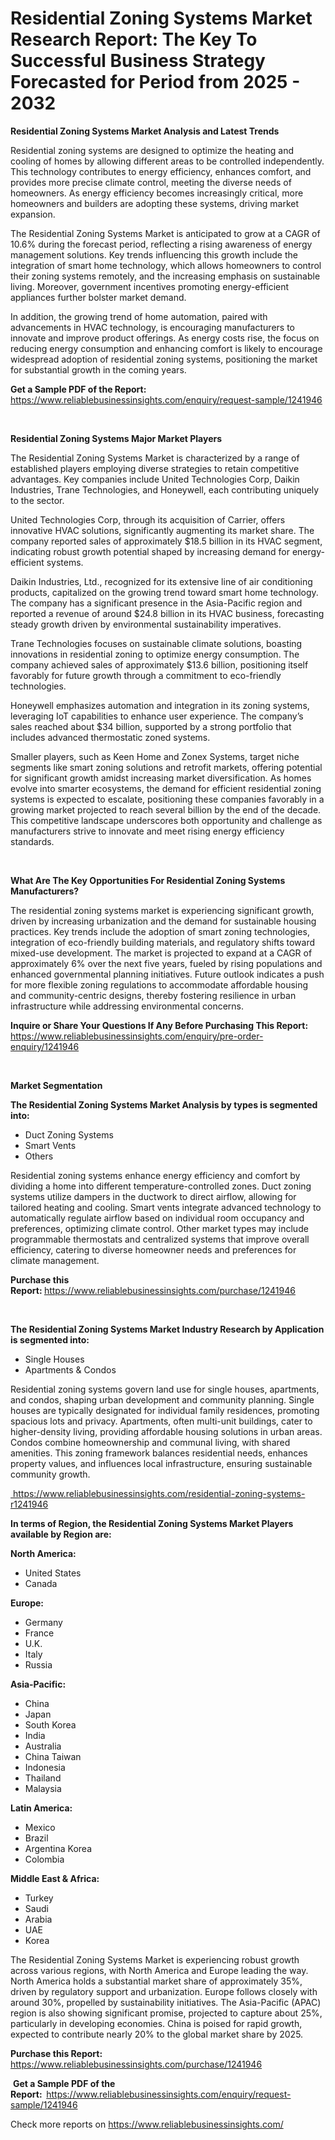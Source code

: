 <p><h1>Residential Zoning Systems Market Research Report: The Key To Successful Business Strategy Forecasted for Period from 2025 - 2032</h1></p><p><strong>Residential Zoning Systems Market Analysis and Latest Trends</strong></p>
<p><p>Residential zoning systems are designed to optimize the heating and cooling of homes by allowing different areas to be controlled independently. This technology contributes to energy efficiency, enhances comfort, and provides more precise climate control, meeting the diverse needs of homeowners. As energy efficiency becomes increasingly critical, more homeowners and builders are adopting these systems, driving market expansion. </p><p>The Residential Zoning Systems Market is anticipated to grow at a CAGR of 10.6% during the forecast period, reflecting a rising awareness of energy management solutions. Key trends influencing this growth include the integration of smart home technology, which allows homeowners to control their zoning systems remotely, and the increasing emphasis on sustainable living. Moreover, government incentives promoting energy-efficient appliances further bolster market demand. </p><p>In addition, the growing trend of home automation, paired with advancements in HVAC technology, is encouraging manufacturers to innovate and improve product offerings. As energy costs rise, the focus on reducing energy consumption and enhancing comfort is likely to encourage widespread adoption of residential zoning systems, positioning the market for substantial growth in the coming years.</p></p>
<p><strong>Get a Sample PDF of the Report:&nbsp;</strong> <a href="https://www.reliablebusinessinsights.com/enquiry/request-sample/1241946?utm_campaign=3350&utm_medium=2&utm_source=Github&utm_content=ia&utm_term=10042025&utm_id=residential-zoning-systems">https://www.reliablebusinessinsights.com/enquiry/request-sample/1241946</a></p>
<p>&nbsp;</p>
<p><strong>Residential Zoning Systems Major Market Players</strong></p>
<p><p>The Residential Zoning Systems Market is characterized by a range of established players employing diverse strategies to retain competitive advantages. Key companies include United Technologies Corp, Daikin Industries, Trane Technologies, and Honeywell, each contributing uniquely to the sector.</p><p>United Technologies Corp, through its acquisition of Carrier, offers innovative HVAC solutions, significantly augmenting its market share. The company reported sales of approximately $18.5 billion in its HVAC segment, indicating robust growth potential shaped by increasing demand for energy-efficient systems.</p><p>Daikin Industries, Ltd., recognized for its extensive line of air conditioning products, capitalized on the growing trend toward smart home technology. The company has a significant presence in the Asia-Pacific region and reported a revenue of around $24.8 billion in its HVAC business, forecasting steady growth driven by environmental sustainability imperatives.</p><p>Trane Technologies focuses on sustainable climate solutions, boasting innovations in residential zoning to optimize energy consumption. The company achieved sales of approximately $13.6 billion, positioning itself favorably for future growth through a commitment to eco-friendly technologies.</p><p>Honeywell emphasizes automation and integration in its zoning systems, leveraging IoT capabilities to enhance user experience. The company’s sales reached about $34 billion, supported by a strong portfolio that includes advanced thermostatic zoned systems.</p><p>Smaller players, such as Keen Home and Zonex Systems, target niche segments like smart zoning solutions and retrofit markets, offering potential for significant growth amidst increasing market diversification. As homes evolve into smarter ecosystems, the demand for efficient residential zoning systems is expected to escalate, positioning these companies favorably in a growing market projected to reach several billion by the end of the decade. This competitive landscape underscores both opportunity and challenge as manufacturers strive to innovate and meet rising energy efficiency standards.</p></p>
<p>&nbsp;</p>
<p><strong>What Are The Key Opportunities For Residential Zoning Systems Manufacturers?</strong></p>
<p><p>The residential zoning systems market is experiencing significant growth, driven by increasing urbanization and the demand for sustainable housing practices. Key trends include the adoption of smart zoning technologies, integration of eco-friendly building materials, and regulatory shifts toward mixed-use development. The market is projected to expand at a CAGR of approximately 6% over the next five years, fueled by rising populations and enhanced governmental planning initiatives. Future outlook indicates a push for more flexible zoning regulations to accommodate affordable housing and community-centric designs, thereby fostering resilience in urban infrastructure while addressing environmental concerns.</p></p>
<p><strong>Inquire or Share Your Questions If Any Before Purchasing This Report:</strong> <a href="https://www.reliablebusinessinsights.com/enquiry/pre-order-enquiry/1241946?utm_campaign=3350&utm_medium=2&utm_source=Github&utm_content=ia&utm_term=10042025&utm_id=residential-zoning-systems">https://www.reliablebusinessinsights.com/enquiry/pre-order-enquiry/1241946</a></p>
<p>&nbsp;</p>
<p><strong>Market Segmentation</strong></p>
<p><strong>The Residential Zoning Systems Market Analysis by types is segmented into:</strong></p>
<p><ul><li>Duct Zoning Systems</li><li>Smart Vents</li><li>Others</li></ul></p>
<p><p>Residential zoning systems enhance energy efficiency and comfort by dividing a home into different temperature-controlled zones. Duct zoning systems utilize dampers in the ductwork to direct airflow, allowing for tailored heating and cooling. Smart vents integrate advanced technology to automatically regulate airflow based on individual room occupancy and preferences, optimizing climate control. Other market types may include programmable thermostats and centralized systems that improve overall efficiency, catering to diverse homeowner needs and preferences for climate management.</p></p>
<p><strong>Purchase this Report:&nbsp;</strong><a href="https://www.reliablebusinessinsights.com/purchase/1241946?utm_campaign=3350&utm_medium=2&utm_source=Github&utm_content=ia&utm_term=10042025&utm_id=residential-zoning-systems">https://www.reliablebusinessinsights.com/purchase/1241946</a></p>
<p>&nbsp;</p>
<p><strong>The Residential Zoning Systems Market Industry Research by Application is segmented into:</strong></p>
<p><ul><li>Single Houses</li><li>Apartments & Condos</li></ul></p>
<p><p>Residential zoning systems govern land use for single houses, apartments, and condos, shaping urban development and community planning. Single houses are typically designated for individual family residences, promoting spacious lots and privacy. Apartments, often multi-unit buildings, cater to higher-density living, providing affordable housing solutions in urban areas. Condos combine homeownership and communal living, with shared amenities. This zoning framework balances residential needs, enhances property values, and influences local infrastructure, ensuring sustainable community growth.</p></p>
<p><a href="https://www.reliablebusinessinsights.com/residential-zoning-systems-r1241946?utm_campaign=3350&utm_medium=2&utm_source=Github&utm_content=ia&utm_term=10042025&utm_id=residential-zoning-systems">&nbsp;https://www.reliablebusinessinsights.com/residential-zoning-systems-r1241946</a></p>
<p><strong>In terms of Region, the Residential Zoning Systems Market Players available by Region are:</strong></p>
<p>
    <p> <strong> North America: </strong>
        <ul>
            <li>United States</li>
            <li>Canada</li>
        </ul>
        </p> 
    <p> <strong> Europe: </strong>
        <ul>
            <li>Germany</li>
            <li>France</li>
            <li>U.K.</li>
            <li>Italy</li>
            <li>Russia</li>
        </ul>
        </p> 
    <p> <strong> Asia-Pacific: </strong>
        <ul>
            <li>China</li>
            <li>Japan</li>
            <li>South Korea</li>
            <li>India</li>
            <li>Australia</li>
            <li>China Taiwan</li>
            <li>Indonesia</li>
            <li>Thailand</li>
            <li>Malaysia</li>
        </ul>
        </p> 
    <p> <strong> Latin America: </strong>
        <ul>
            <li>Mexico</li>
            <li>Brazil</li>
            <li>Argentina Korea</li>
            <li>Colombia</li>
        </ul>
        </p> 
    <p> <strong> Middle East & Africa: </strong>
        <ul>
            <li>Turkey</li>
            <li>Saudi</li>
            <li>Arabia</li>
            <li>UAE</li>
            <li>Korea</li>
        </ul>
    </p>
    </p>
<p><p>The Residential Zoning Systems Market is experiencing robust growth across various regions, with North America and Europe leading the way. North America holds a substantial market share of approximately 35%, driven by regulatory support and urbanization. Europe follows closely with around 30%, propelled by sustainability initiatives. The Asia-Pacific (APAC) region is also showing significant promise, projected to capture about 25%, particularly in developing economies. China is poised for rapid growth, expected to contribute nearly 20% to the global market share by 2025.</p></p>
<p><strong>Purchase this Report: </strong><a href="https://www.reliablebusinessinsights.com/purchase/1241946?utm_campaign=3350&utm_medium=2&utm_source=Github&utm_content=ia&utm_term=10042025&utm_id=residential-zoning-systems">https://www.reliablebusinessinsights.com/purchase/1241946</a></p>
<p>&nbsp;<strong>Get a Sample PDF of the Report:&nbsp;&nbsp;</strong><a href="https://www.reliablebusinessinsights.com/enquiry/request-sample/1241946?utm_campaign=3350&utm_medium=2&utm_source=Github&utm_content=ia&utm_term=10042025&utm_id=residential-zoning-systems">https://www.reliablebusinessinsights.com/enquiry/request-sample/1241946</a></p>
<p><strong></strong></p>
<p>Check more reports on <a href="https://www.reliablebusinessinsights.com/?utm_campaign=3350&utm_medium=2&utm_source=Github&utm_content=ia&utm_term=10042025&utm_id=residential-zoning-systems">https://www.reliablebusinessinsights.com/</a></p>
